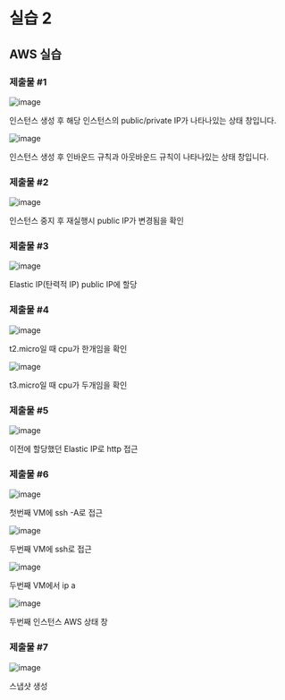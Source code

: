 # 실습 2

## AWS 실습

### 제출물 #1

![image](/제출물#1-1.png)

인스턴스 생성 후 해당 인스턴스의 public/private IP가 나타나있는 상태 창입니다.

![image](/제출물#1-2.png)

인스턴스 생성 후 인바운드 규칙과 아웃바운드 규칙이 나타나있는 상태 창입니다.

### 제출물 #2

![image](/제출물#2.png)

인스턴스 중지 후 재실행시 public IP가 변경됨을 확인

### 제출물 #3

![image](/제출물#3.png)

Elastic IP(탄력적 IP) public IP에 할당

### 제출물 #4

![image](/제출물#4-1.png)

t2.micro일 때 cpu가 한개임을 확인

![image](/제출물#4-2.png)

t3.micro일 때 cpu가 두개임을 확인

### 제출물 #5

![image](/제출물#5.png)

이전에 할당했던 Elastic IP로 http 접근

### 제출물 #6

![image](/제출물#6-1.png)

첫번째 VM에 ssh -A로 접근

![image](/제출물#6-2.png)

두번째 VM에 ssh로 접근

![image](/제출물#6-3.png)

두번째 VM에서 ip a

![image](/제출물#6-4.png)

두번째 인스턴스 AWS 상태 창

### 제출물 #7

![image](/제출물#7.png)

스냅샷 생성
